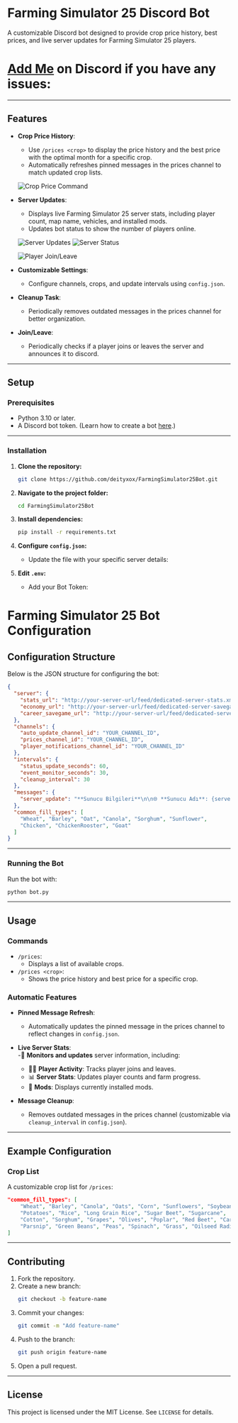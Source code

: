 # Farming Simulator 25 Discord Bot

A customizable Discord bot designed to provide crop price history, best prices, and live server updates for Farming Simulator 25 players.

# [Add Me](https://discord.com/users/852638302111531088 "ozguro") on Discord if you have any issues: 
---

## Features

- **Crop Price History**:
  - Use `/prices <crop>` to display the price history and the best price with the optimal month for a specific crop.
  - Automatically refreshes pinned messages in the prices channel to match updated crop lists.

  ![Crop Price Command](https://i.imgur.com/rsL6Z4C.png "Crop Price Command Example")
  
- **Server Updates**:
  - Displays live Farming Simulator 25 server stats, including player count, map name, vehicles, and installed mods.
  - Updates bot status to show the number of players online.

  ![Server Updates](https://i.imgur.com/iI7YWjo.png "Server Updates Example")
  ![Server Status](https://i.imgur.com/UDr5TnO.png "Server Status Example")

  ![Player Join/Leave](https://i.imgur.com/AMEgGEF.png "Join/Leave Example")

- **Customizable Settings**:
  - Configure channels, crops, and update intervals using `config.json`.

- **Cleanup Task**:
  - Periodically removes outdated messages in the prices channel for better organization.

- **Join/Leave**:
  - Periodically checks if a player joins or leaves the server and announces it to discord.

---

## Setup

### Prerequisites
- Python 3.10 or later.
- A Discord bot token. (Learn how to create a bot [here](https://discordpy.readthedocs.io/en/stable/discord.html).)

---

### Installation

1. **Clone the repository:**
   ```bash
   git clone https://github.com/deityxox/FarmingSimulator25Bot.git
   ```
   
2. **Navigate to the project folder:**
   ```bash
   cd FarmingSimulator25Bot
   ```

3. **Install dependencies:**
   ```bash
   pip install -r requirements.txt
   ```

4. **Configure `config.json`:**
   - Update the file with your specific server details:

5. **Edit `.env`:**
   - Add your Bot Token:

# Farming Simulator 25 Bot Configuration

## Configuration Structure
Below is the JSON structure for configuring the bot:

```json
{
  "server": {
    "stats_url": "http://your-server-url/feed/dedicated-server-stats.xml",
    "economy_url": "http://your-server-url/feed/dedicated-server-savegame.html?file=economy",
    "career_savegame_url": "http://your-server-url/feed/dedicated-server-savegame.html?file=careerSavegame"
  },
  "channels": {
    "auto_update_channel_id": "YOUR_CHANNEL_ID",
    "prices_channel_id": "YOUR_CHANNEL_ID",
    "player_notifications_channel_id": "YOUR_CHANNEL_ID"
  },
  "intervals": {
    "status_update_seconds": 60,
    "event_monitor_seconds": 30,
    "cleanup_interval": 30
  },
  "messages": {
    "server_update": "**Sunucu Bilgileri**\n\n🌐 **Sunucu Adı**: {server_name}\n🗺️ **Harita Adı**: {map_name}\n\n👥 **Aktif Oyuncu**: {players_online}/{player_capacity}\n⏳ **Çiftlik İlerlemesi**: {hours}h {minutes}m\n\n📅 **Oyun Kaydı Oluşturma Tarihi **: {creation_date}\n💾 **Son Kayıt Tarihi**: {last_save_date}\n\n📊 **Ekonomik Zorluk**: {economic_difficulty}\n💰 **Mevcut Bakiye**: {current_money}\n\n🔧 **Aktif Modlar**:\n{mods}\n\n⬇️ **Mod Linkleri**: [Aktif Modları İndir](https://your-server-url/all_mods_download?onlyActive=true)"
  },
  "common_fill_types": [
    "Wheat", "Barley", "Oat", "Canola", "Sorghum", "Sunflower",
    "Chicken", "ChickenRooster", "Goat"
  ]
}
```
---

### Running the Bot

Run the bot with:
```bash
python bot.py
```

---

## Usage

### Commands

- `/prices`:
  - Displays a list of available crops.
- `/prices <crop>`:
  - Shows the price history and best price for a specific crop.

### Automatic Features

- **Pinned Message Refresh**:
  - Automatically updates the pinned message in the prices channel to reflect changes in `config.json`.

- **Live Server Stats**:  
  -📡 **Monitors and updates** server information, including:  
  - 🧍‍♂️ **Player Activity**: Tracks player joins and leaves.  
  - 📊 **Server Stats**: Updates player counts and farm progress.  
  - 🔧 **Mods**: Displays currently installed mods.

- **Message Cleanup**:
  - Removes outdated messages in the prices channel (customizable via `cleanup_interval` in `config.json`).

---

## Example Configuration

### Crop List
A customizable crop list for `/prices`:
```json
"common_fill_types": [
    "Wheat", "Barley", "Canola", "Oats", "Corn", "Sunflowers", "Soybeans",
    "Potatoes", "Rice", "Long Grain Rice", "Sugar Beet", "Sugarcane",
    "Cotton", "Sorghum", "Grapes", "Olives", "Poplar", "Red Beet", "Carrots",
    "Parsnip", "Green Beans", "Peas", "Spinach", "Grass", "Oilseed Radish"
]
```

---

## Contributing

1. Fork the repository.
2. Create a new branch:
   ```bash
   git checkout -b feature-name
   ```
3. Commit your changes:
   ```bash
   git commit -m "Add feature-name"
   ```
4. Push to the branch:
   ```bash
   git push origin feature-name
   ```
5. Open a pull request.

---

## License

This project is licensed under the MIT License. See `LICENSE` for details.
